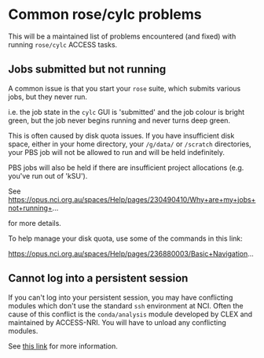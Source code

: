 # Common rose/cylc problems

This will be a maintained list of problems encountered (and fixed) with running `rose/cylc` ACCESS tasks.

## Jobs submitted but not running

A common issue is that you start your `rose` suite, which submits various jobs, but they never run.

i.e. the job state in the `cylc` GUI is 'submitted' and the job colour is bright green, but the job never begins running and never turns deep green.

This is often caused by disk quota issues. If you have insufficient disk space, either in your home directory, your `/g/data/` or `/scratch` directories, your PBS job will not be allowed to run and will be held indefinitely.

PBS jobs will also be held if there are insufficient project allocations (e.g. you've run out of 'kSU').

See https://opus.nci.org.au/spaces/Help/pages/230490410/Why+are+my+jobs+not+running+...

for more details.

To help manage your disk quota, use some of the commands in this link:

https://opus.nci.org.au/spaces/Help/pages/236880003/Basic+Navigation...

## Cannot log into a persistent session

If you can't log into your persistent session, you may have conflicting modules which don't use the standard `ssh` environment at NCI. Often the cause of this conflict is the `conda/analysis` module developed by CLEX and maintained by ACCESS-NRI.  You will have to unload any conflicting modules.

See [this link](../mosrs/mosrs-intro.md#persistent-sessions) for more information.

